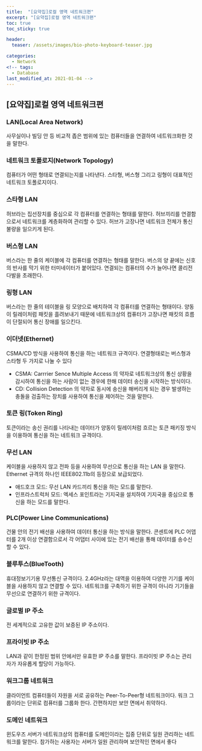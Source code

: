 ```yaml
---
title:  "[요약집]로컬 영역 네트워크편"
excerpt: "[요약집]로컬 영역 네트워크편"
toc: true
toc_sticky: true

header:
  teaser: /assets/images/bio-photo-keyboard-teaser.jpg

categories:
  - Network
<!-- tags:
  - Database 
last_modified_at: 2021-01-04 -->
---
```

## [요약집]로컬 영역 네트워크편

### LAN(Local Area Network)
사무실이나 빌딩 안 등 비교적 좁은 범위에 있는 컴퓨터들을 연결하여 네트워크화한 것을 말한다.

### 네트워크 토폴로지(Network Topology)
컴퓨터가 어떤 형태로 연결되는지를 나타낸다. 스타형, 버스형 그리고 링형이 대표적인 네트워크 토폴로지이다.

### 스타형 LAN
허브라는 집선장치를 중심으로 각 컴퓨터를 연결하는 형태를 말한다. 허브끼리를 연결함으로서 네트워크를 계층화하여 관리할 수 있다. 허브가 고장나면 네트워크 전체가 통신 불량을 일으키게 된다.

### 버스형 LAN
버스라는 한 줄의 케이블에 각 컴퓨터를 연결하는 형태를 말한다. 버스의 양 끝에는 신호의 반사를 막기 위한 터미네이터가 붙어있다. 연결되는 컴퓨터의 수가 늘어나면 콜리전 다발을 초래한다.

### 링형 LAN
버스라는 한 줄의 테이블을 링 모양으로 배치하여 각 컴퓨터를 연결하는 형태이다. 양동이 릴레이처럼 패킷을 흘려보내기 때문에 네트워크상의 컴퓨터가 고장나면 패킷의 흐름이 단절되어 통신 장애를 일으킨다.

### 이더넷(Ethernet)
CSMA/CD 방식을 사용하여 통신을 하는 네트워크 규격이다. 연결형태로는 버스형과 스타형 두 가지로 나눌 수 있다
- CSMA: Carrrier Sence Multiple Access 의 약자로 네트워크상의 통신 상황을 감시하여 통신을 하는 사람이 없는 경우에 한해 데이터 송신을 시작하는 방식이다.
- CD: Collision Detection 의 약자로 동시에 송신을 해버리게 되는 경우 발생하는 충돌을 검출하는 장치를 사용하여 통신을 제어하는 것을 말한다.

### 토큰 링(Token Ring)
토큰이라는 송신 권리를 나타내는 데이터가 양동이 릴레이처럼 흐르는 토큰 패키징 방식을 이용하여 통신을 하는 네트워크 규격이다.

### 무선 LAN
케이블을 사용하지 않고 전파 등을 사용하여 무선으로 통신을 하는 LAN 을 말한다. Ethernet 규격의 하나인 IEEE802.11b의 등장으로 보급되었다.
- 애드호크 모드: 무선 LAN 카드끼리 통신을 하는 모드를 말한다.
- 인프라스트럭처 모드: 엑세스 포인트라는 기지국을 설치하여  기지국을 중심으로 통신을 하는 모드를 말한다.

### PLC(Power Line Communications)
건물 안의 전기 배선을 사용하여 데이터 통신을 하는 방식을 말한다. 콘센트에 PLC 어뎁터를 2개 이상 연결함으로서 각 어댑터 사이에 있는 전기 배선을 통해 데이터를 송수신할 수 있다.

### 블루투스(BlueTooth)
휴대정보기기용 무선통신 규격이다. 2.4GHz라는 대역을 이용하여 다양한 기기를 케이블을 사용하지 않고 연결할 수 있다. 네트워크를 구축하기 위한 규격이 아니라 기기들을 무선으로 연결하기
위한 규격이다.

### 글로벌 IP 주소
전 세계적으로 고유한 값이 보증된 IP 주소이다. 

### 프라이빗 IP 주소
LAN과 같이 한정된 범위 안에서만 유효한 IP 주소를 말한다. 프라이빗 IP 주소는 관리자가 자유롭게 할당이 가능하다.

### 워크그룹 네트워크
클라이언트 컴퓨터들이 자원을 서로 공유하는 Peer-To-Peer형 네트워크이다. 워크 그룹이라는 단위로 컴퓨터를 그룹화 한다. 간편하지만 보안 면에서 취약하다.

### 도메인 네트워크
윈도우즈 서버가 네트워크상의 컴퓨터를 도메인이라는 집중 단위로 일원 관리하는 네트워크를 말한다. 참가하는 사용자는 서버가 일원 관리하며 보안적인 면에서 좋다





